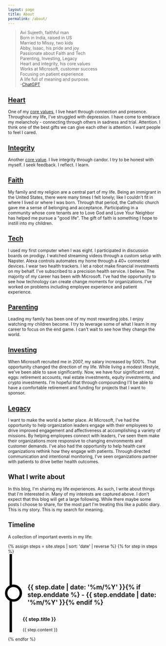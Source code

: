 ```yaml
---
layout: page
title: About
permalink: /about/
---
```

> Avi Sujeeth, faithful man <br>
> Born in India, raised in US <br>
> Married to Missy, two kids <br>
> Abby, Isaac, his pride and joy <br>
> Passionate about Faith and Tech <br>
> Parenting, Investing, Legacy <br>
> Heart and integrity, his core values <br>
> Works at Microsoft, customer success <br>
> Focusing on patient experience <br>
> A life full of meaning and purpose. <br>
-[ChatGPT](https://chat.openai.com/chat)

## [Heart](https://avisuj.github.io/categories/heart)
One of my [core values](https://www.linkedin.com/pulse/my-core-values-integrity-heart-avi-sujeeth/), I live heart through connection and presence.  Throughout my life, I've struggled with depression.  I have come to embrace my melancholy - connecting through others in sadness and trial.  Attention.  I think one of the best gifts we can give each other is attention.  I want people to feel I cared.

## [Integrity](https://avisuj.github.io/categories/integrity)
Another [core value](https://www.linkedin.com/pulse/my-core-values-integrity-heart-avi-sujeeth/).  I live integrity through candor.  I try to be honest with myself.  I seek feedback.  I reflect.  I learn.

## [Faith](https://avisuj.github.io/categories/faith)
My family and my religion are a central part of my life.  Being an immigrant in the United States, there were many times I felt lonely; like I couldn't fit in where I lived or where I was born.  Through that period, the Catholic church gave me a sense of belonging and acceptance.  Participating in a community whose core tenants are to Love God and Love Your Neighbor has helped me pursue a "good life".  The gift of faith is something I hope to instill into my children.

## [Tech](https://avisuj.github.io/categories/tech)
I used my first computer when I was eight.  I participated in discussion boards on prodigy.  I watched streaming videos through a custom setup with Napster.  Alexa controls automates my home through a 40+ connected devices.  I wear two health trackers.  I let a robot make financial investments on my behalf.  I've subscribed to a precision health service.  I believe.  The majority of my career has been with Microsoft.  I've had the opportunity to see how technology can create change moments for organizations.  I've worked on problems including employee experience and patient experience. 

## [Parenting](https://avisuj.github.io/categories/parenting)
Leading my family has been one of my most rewarding jobs.  I enjoy watching my children become.  I try to leverage some of what I learn in my career to focus on the end game.  I can't wait to see how they change the world. 

## [Investing](https://avisuj.github.io/categories/investing)
When Microsoft recruited me in 2007, my salary increased by 500%.  That opportunity changed the direction of my life.  While living a modest lifestyle, we've been able to save significantly.  Now, we have four significant nest eggs: retirement accounts, real estate investments, equity investments, and crypto investments.  I'm hopeful that through compounding I'll be able to have a comfortable retirement and funding for projects that I want to sponsor.

## [Legacy](https://avisuj.github.io/categories/legacy)
I want to make the world a better place.  At Microsoft, I've had the opportunity to help organization leaders engage with their employees to drive improved engagement and affectiveness at accomplishing a variety of missions.  By helping employees connect with leaders, I've seen them make their organizations more responsive to changing environments and customer demands.  I've also had the opportunity to help health care organizations rethink how they engage with patients.  Through directed communication and intentional monitoring, I've seen organizations partner with patients to drive better health outcomes.

## What I write about
In this blog, I'm sharing my life experiences.  As such, I write about things that I'm interested in.  Many of my interests are captured above.  I don't expect that this blog will get a large following.  While there maybe some posts I choose to share, for the most part I'm treating this like a public diary.  This is my story.  This is my search for meaning.

## Timeline
A collection of important events in my life:
<STYLE>
.item {
padding-top:100px;
min-height:150px;
position:relative
}
.item:before,.last-item:after {
background:#fff;
border:8px solid #000;
border-radius:50%;
width:40px;
height:40px;
display:inline-block;
content:"";
margin-left:1rem;
position:relative;
z-index:1;
left:calc(2% - 36px)
}
.vertical-line {
width:8px;
background-color:#000;
position:absolute;
left:calc(2% - 5px);
top:0;
bottom:0
}
.item .card-panel {
margin:0;
margin:2rem 0 0 3rem
}
.item-date {
margin-top:-60px;
margin-left:4rem
}
.cv-title {
margin-bottom:0;
margin-left:calc(2% - 5px);
line-height:190%
}
.cv-title span {
padding:1rem
}
.last-item{
padding-top:80px;
height:70px;
position:relative
}
</STYLE>

<div class="container row">
    {% assign steps = site.steps | sort: 'date' | reverse %}
    {% for step in steps %}
    <div class="item">
        <i class="vertical-line"></i>
        <h2 class="item-date">{{ step.date | date: '%m/%Y' }}{% if step.enddate %} - {{ step.enddate | date: '%m/%Y' }}{% endif %}</h2>
        <div class="card-panel">
            <h3 class="card-title">
                {{ step.title }}
            </h3>
            <p>
                {{ step.content }}
            </p>
        </div>
    </div>
    {% endfor %}
    </div>